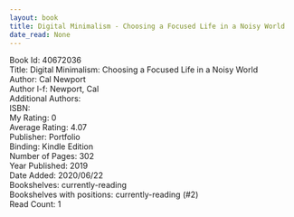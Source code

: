 ```yaml
---
layout: book
title: Digital Minimalism - Choosing a Focused Life in a Noisy World
date_read: None
---
```


Book Id: 40672036<br />
Title: Digital Minimalism: Choosing a Focused Life in a Noisy World<br />
Author: Cal Newport<br />
Author l-f: Newport, Cal<br />
Additional Authors: <br />
ISBN: <br />
My Rating: 0<br />
Average Rating: 4.07<br />
Publisher: Portfolio<br />
Binding: Kindle Edition<br />
Number of Pages: 302<br />
Year Published: 2019<br />
Date Added: 2020/06/22<br />
Bookshelves: currently-reading<br />
Bookshelves with positions: currently-reading (#2)<br />
Read Count: 1<br />

